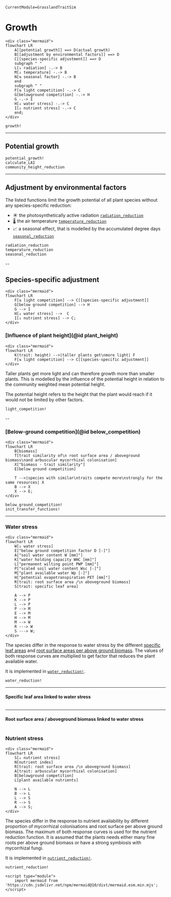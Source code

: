 ```@meta
CurrentModule=GrasslandTraitSim
```

# Growth

```@raw html
<div class="mermaid">
flowchart LR
    A[[potential growth]] ==> D(actual growth)
    B[[adjustment by environmental factors]] ==> D
    C[[species-specific adjustment]] ==> D
    subgraph " "
    L[↓ radiation] -.-> B
    M[↓ temperature] -.-> B
    N[⇅ seasonal factor] -.-> B
    end
    subgraph " "
    F[⇅ light competition] -.-> C
    G[belowground competition] -.-> H
    G -.-> I
    H[↓ water stress] -.-> C
    I[↓ nutrient stress] -.-> C
    end;
</div>
```

```@docs
growth!
```

---
## Potential growth

```@docs
potential_growth!
calculate_LAI
community_height_reduction
```

---- 
## Adjustment by environmental factors

The listed functions limit the growth potential of all 
plant species without any species-specific reduction:
- ☀ the photosynthetically active radiation [`radiation_reduction`](@ref)
- 🌡 the air temperature [`temperature_reduction`](@ref)
- 📈 a seasonal effect, that is modelled by the accumulated degree days [`seasonal_reduction`](@ref)


```@docs
radiation_reduction
temperature_reduction
seasonal_reduction
```

--
## Species-specific adjustment

```@raw html
<div class="mermaid">
flowchart LR
    F[⇅ light competition] --> C[[species-specific adjustment]]
    G[below ground competition] --> H
    G --> I
    H[↓ water stress] -->  C
    I[↓ nutrient stress] --> C;
</div>
```


### [Influence of plant height](@id plant_height)

```@raw html
<div class="mermaid">
flowchart LR
    K(trait: height) -->|taller plants get\nmore light| F
    F[⇅ light competition] --> C[[species-specific adjustment]]
</div>
```

Taller plants get more light and can therefore growth more than smaller plants. 
This is modelled by the influence of the potential height in relation to the community 
weighted mean potential height.

The potential height refers to the height that the plant would reach 
if it would not be limited by other factors.

```@docs	
light_competition!
```

--
### [Below-ground competition](@id below_competition)

```@raw html
<div class="mermaid">
flowchart LR
    B[biomass] 
    T[trait similarity of\n root surface area / aboveground biomass\nand arbuscular mycorrhizal colonisation]
    X["biomass · trait similarity"]
    E[below ground competition]

    T -->|species with similar\ntraits compete more\nstrongly for the same resources| X
    B --> X
    X --> E;
</div>
```

```@docs
below_ground_competition!
init_transfer_functions!
```

----
### Water stress

```@raw html
<div class="mermaid">
flowchart LR
    W[↓ water stress] 
    E["below ground competition factor D [-]"]
    A["soil water content W [mm]"]
    K["water holding capacity WHC [mm]"]
    L["permanent wilting point PWP [mm]"]
    P["scaled soil water content Wsc [-]"]
    M["plant available water Wp [-]"]
    H["potential evapotranspiration PET [mm]"]
    R[trait: root surface area /\n aboveground biomass]
    S[trait: specific leaf area]

    A --> P
    K --> P
    L --> P
    P --> M
    E --> M
    H --> M
    M --> W
    R ---> W
    S ---> W;
</div>
```

The species differ in the response to water stress by the different [specific leaf areas](@ref "Specific leaf area linked to water stress") and [root surface areas per above ground biomass](@ref "Root surface area / aboveground biomass linked to water stress"). The values of both response curves are multiplied to get factor that reduces the plant available water.

It is implemented in [`water_reduction!`](@ref).

```@docs
water_reduction!
```

---
#### Specific leaf area linked to water stress

```@docs
```

--- 
#### Root surface area / aboveground biomass linked to water stress

```@docs
```

### Nutrient stress

```@raw html
<div class="mermaid">
flowchart LR
    S[↓ nutrient stress] 
    N[nutrient index]
    R[trait: root surface area /\n aboveground biomass]
    A[trait: arbuscular mycorrhizal colonisation]
    B[belowground competition]
    L[plant available nutrients]

    N --> L
    B --> L
    L --> S
    R --> S
    A --> S;
</div>
```

The species differ in the response to nutrient availability by different proportion of mycorrhizal colonisations and root surface per above ground biomass. The maximum of both response curves is used for the nutrient reduction function. It is assumed that the plants needs either many fine roots per above ground biomass or have a strong symbiosis with mycorrhizal fungi. 

It is implemented in [`nutrient_reduction!`](@ref).

```@docs
nutrient_reduction!
```


```@raw html
<script type="module">
    import mermaid from 'https://cdn.jsdelivr.net/npm/mermaid@10/dist/mermaid.esm.min.mjs';
</script> 
```